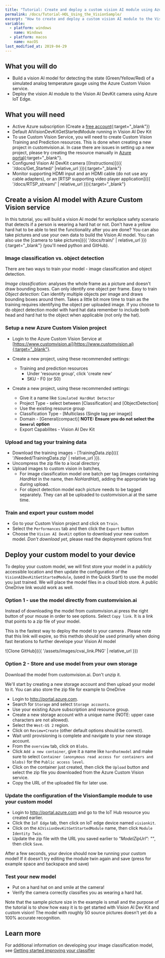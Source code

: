 ```yaml
---
title: "Tutorial: Create and deploy a custom vision AI module using Azure Custom Vision service and Azure IoT Edge"
permalink: /docs/Tutorial-HOL_Using_the_VisionSample/
excerpt: "How to create and deploy a custom vision AI module to the Vision AI DevKit."
variable:
  - platform: windows
    name: Windows
  - platform: macos
    name: macOS
last_modified_at: 2019-04-29
---
```


## What you will do

- Build a vision AI model for detecting the state (Green/Yellow/Red) of a simulated analog temperature gauge using the Azure Custom Vision service.
- Deploy the vision AI module to the Vision AI DevKit camera using Azure IoT Edge.

## What you will need

- Active Azure subscription (Create a [free account](https://azure.microsoft.com/free/?WT.mc_id=A261C142F.){:target="_blank"})
- Default AIVisionDevKitGetStartedModule running in Vision AI Dev Kit
- To use Custom Vision Service, you will need to create Custom Vision Training and Prediction resources. This is done when creating a new project in customvision.ai. In case there are issues in setting up a new project, please try creating the resource manually in [Azure portal](https://portal.azure.com/?microsoft_azure_marketplace_ItemHideKey=microsoft_azure_cognitiveservices_customvision#create/Microsoft.CognitiveServicesCustomVision){:target="_blank"}.
- Configured Vision AI DevKit camera [(Instructions)]({{ '/docs/Get_Started/' |relative_url }}){:target="_blank"}
- Monitor supporting HDMI input and an HDMI cable (do not use any cable adapters), or an [RTSP supporting video player application]({{ '/docs/RTSP_stream/' | relative_url }}){:target="_blank"}

## Create a vision AI model with Azure Custom Vision service

In this tutorial, you will build a vision AI model for workplace safety scenario that detects if a person is wearing a hard hat or not. Don't have a yellow hard hat to be able to test the functionality after you are done? You can also take pictures and use your own data to build the Vision AI model. You can also use the [camera to take pictures]({{ '/docs/train/' | relative_url }}){:target="_blank"} (you'll need python and GitHub).

### Image classification vs. object detection

There are two ways to train your model - image classification and object detection.

*Image classification:* analyses the whole frame as a picture and doesn't draw bounding boxes. Can only identify one object per frame. Easy to train
*Object detection:* Can identify multiple objects per image and draws bounding boxes around them. Takes a little bit more time to train as the training requires identifying the object per uploaded image. If you choose to do object detection model with hard hat data remember to include both head and hard hat to the object when applicable (not only the hat).

### Setup a new Azure Custom Vision project

- Login to the Azure Custom Vision Service at [https://www.customvision.ai](https://www.customvision.ai){:target="_blank"}.

- Create a new project, using these recommended settings:

  - Training and prediction resources
    - Under 'resource group', click 'create new'
    - SKU - F0 (or S0)

- Create a new project, using these recommended settings:
  - Give it a name like `Simulated HardHat Detector`
  - Project Type - select between [Classification] and [ObjectDetection]
  - Use the existing resource group
  - Classification Type - [Multiclass (Single tag per image)]
  - Domain - [General(compact)] **NOTE: Ensure you do not select the `General` option**
  - Export Capabilites - Vision AI Dev Kit

### Upload and tag your training data

- Download the training images - [TrainingData.zip]({{ '/Needed/TrainingData.zip' | relative_url }}).
- Uncompress the zip file to a local directory
- Upload images to custom vision in batches, 
  - For image classification model one batch per tag (images containing *HardHat* in the name, then *NoHardHat*), adding the appropriate tag during upload.
  - For object detection model each picture needs to be tagged separately. They can all be uploaded to customvision.ai at the same time.

### Train and export your custom model

- Go to your Custom Vision project and click on `Train`.
- Select the `Performances` tab and then click the `Export` button
- Choose the `Vision AI DevKit` option to download your new custom model. *Don't download yet*, please read the deployment options first

## Deploy your custom model to your device

To deploy your custom model, we will first store your model in a publicly accessible location and then update the configuration of the `VisionAIDevKitGetStartedModule`, (used in the Quick Start) to use the model you just trained. We will place the model files in a cloud blob store. A public OneDrive link would work as well.

### Option 1 - use the model directly from customvision.ai

Instead of downloading the model from customvision.ai press the right button of your mouse in order to see options. Select `Copy link`. It is a link that points to a zip file of your model. 

This is the fastest way to deploy the model to your camera . Please note that this link will expire, so this methdo should be used primarily when doing fast iterations to further develope your Vision AI model

 ![Clone GitHub]({{ '/assets/images/cvai_link.PNG' | relative_url }})

### Option 2 - Store and use model from your own storage

Download the model from customvision.ai. Don't unzip it.

We'll start by creating a new storage account and then upload your model to it. You can also store the zip file for example to OneDrive 

- Login to <a href="http://portal.azure.com" target="blank">http://portal.azure.com</a>.
- Search for `Storage` and select `Storage accounts`.
- Use your existing Azure subscription and resource group.
- Create a new storage account with a unique name (NOTE: upper case characters are not allowed).
- Select the `West-US 2` region.
- Click on `Review+Create` (other default options should be correct).
- Wait until provisioning is complete and navigate to your new storage account.
- From the `overview` tab, click on `Blobs`.
- Click `Add a new container`, give it a name like `hardhatmodel` and make sure to select `Container (anonymous read access for containers and blobs)` for the `Public access level`.
- Click on the container just created, then click  the `Upload` button and select the zip file you downloaded from the Azure Custom Vision service.
- Copy the URL of the uploaded file for later use.

### Update the configuration of the VisionSample module to use your custom model

- Login to <a href="http://portal.azure.com" target="blank">http://portal.azure.com</a> and go to the IoT Hub resource you created earlier.
- Click the `IoT Edge` tab, then click on IoT edge  device named `visionkit`.
- Click on the `AIVisionDevKitGetStartedModule`  name, then click `Module Identity Twin`.
- Update the zip file with the URL you saved earlier to *"ModelZipUrl": ""*, then click `Save`.

After a few seconds, your device should now be running your custom model! If it doesn't try editing the module twin again and save (press for example space and backspace and save)

### Test your new model

- Put on a hard hat on and smile at the camera!
- Verify the camera correctly classifies you as wearing a hard hat.

Note that the sample picture size in the example is small and the purpose of the tutorial is to show how easy it is to get started with Vision AI Dev Kit and custom vision! The model with roughly 50 source pictures doesn't yet do a 100% accurate recognition.

## Learn more

For additional information on developing your image classification model, see [Getting started improving your classifier](https://docs.microsoft.com/en-us/azure/cognitive-services/custom-vision-service/getting-started-improving-your-classifier)

